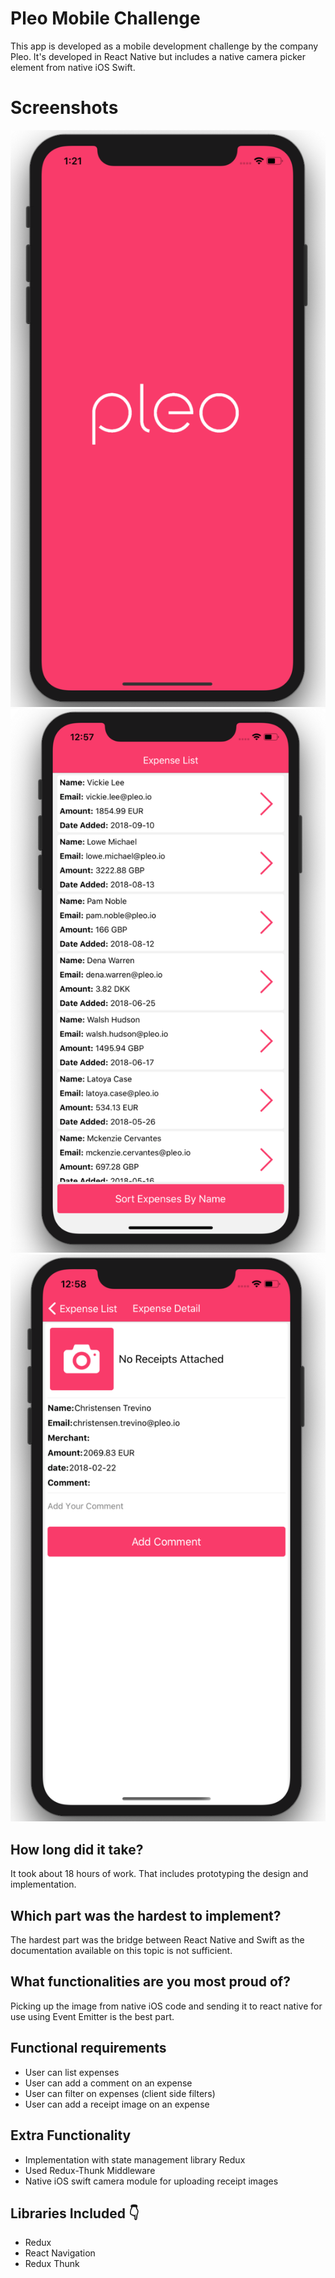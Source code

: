 # Pleo Mobile Challenge
This app is developed as a mobile development challenge by the company Pleo. It's developed in React Native but includes a native camera picker element from native iOS Swift.

# Screenshots
![](./Screenshots/loading.png) ![](./Screenshots/home.png) ![](./Screenshots/details.png)

## How long did it take?
It took about 18 hours of work. That includes prototyping the design and implementation.

## Which part was the hardest to implement?
The hardest part was the bridge between React Native and Swift as the documentation available on this topic is not sufficient.

## What functionalities are you most proud of?
Picking up the image from native iOS code and sending it to react native for use using Event Emitter is the best part.

## Functional requirements
- User can list expenses
- User can add a comment on an expense
- User can filter on expenses (client side filters)
- User can add a receipt image on an expense

## Extra Functionality
- Implementation with state management library Redux
- Used Redux-Thunk Middleware
- Native iOS swift camera module for uploading receipt images

## Libraries Included 👇
- Redux
- React Navigation
- Redux Thunk
